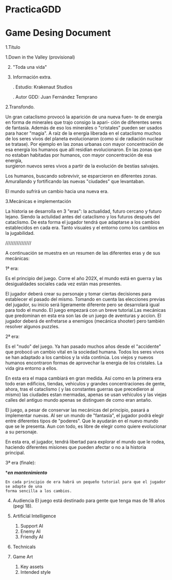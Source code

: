 # PracticaGDD

Game Desing Document 
=============================
1.Título

   1.Down in the Valley (provisional) 
   
   2. "Toda una vida"


   3. Información extra.


       . Estudio: Krakenaut Studios


       . Autor GDD: Juan Fernández Temprano




2.Transfondo.

 Un gran cataclismo provocó la aparición de una nueva fuen-
te de energía en forma de minerales que trajo consigo la apari-
ción de diferentes seres de fantasía. Además de eso los minerales
o "cristales" pueden ser usados para hacer "magia".
A raíz de la energía liberada en el cataclismo muchos
de los seres vivos del planeta evolucionaron (como si de radiación nuclear se tratase). 
Por ejemplo en las zonas urbanas con mayor concentración de esa energía los
humanos que allí residían evolucionaron. 
En las zonas que no estaban habitadas por humanos, con mayor concentración de esa energía,  
surgieron nuevos seres vivos a partir de la evolución de bestias salvajes.

Los humanos, buscando sobrevivir, se esparcieron en diferentes zonas. Amurallando y fortificando 
las nuevas "ciudades" que levantaban.

El mundo sufrirá un cambio hacia una nueva era.



3.Mecánicas e implementación

 La historia se desarrolla en 3 "eras": la actualidad, futuro cercano
 y futuro lejano. Siendo la actulidad antes del cataclismo y los futuros 
 después del cataclismo. De esta forma el jugador tendrá que adaptarse a los 
 cambios establecidos en cada era. Tanto visuales y el entorno como los cambios
 en la jugabilidad. 
 
 ////////////////
 
 A continuación se muestra en un resumen de las diferentes eras y de sus mecánicas:
 
 1ª era: 
 
  Es el principio del juego. Corre el año 202X, el mundo está en guerra y las desigualdades 
  sociales cada vez están mas presentes. 
  
  El jugador deberá crear su personaje y tomar ciertas decisiones para establecer el pasado
  del mismo. 
  Tomando en cuenta las elecciones previas del jugador, su inicio será ligeramente diferente 
  pero se desarrolará igual para todo el mundo.
  El juego empezará con un breve tutorial.Las mecánicas que predominan en esta era son las de 
  un juego de aventuras y accíon.
  El jugador deberá de enfretarse a enemigos (mecánica shooter) pero también resolver algunos puzzles.
  
  
 2ª era:
 
 Es el "nudo" del juego. 
 Ya han pasado muchos años desde el "accidente" que probocó un cambio vital en la sociedad
 humana. Todos los seres vivos se han adaptado a los cambios y la vida continúa. Los viejos
 y nuevos humanos encontraron formas de aprovechar la energia de los cristales. La vida
 gira entorno a ellos. 
 
 En esta era el mapa cambiará en gran medida. Así como en la primera era todo eran edificios,
 tiendas, vehiculos y grandes concentraciones de gente, ahora, tras el cataclismo ( y las
 constantes guerras que precedieron al mismo) las ciudades estan mermadas, apenas se usan
 vehículos y las viejas calles del antiguo mundo apenas se distinguen de como eran antaño.
 
 El juego, a pesar de conservar las mecánicas del principio, pasará a implementar nuevas.
 Al ser un mundo de "fantasía", el jugador podrá elegir entre diferentes tipos de "poderes".
 Que le ayudarán en el nuevo mundo que se le presenta. Aun con todo, es libre de elegir
 como quiere evolucionar a su personaje. 
 
 En esta era, el jugador, tendrá libertad para explorar el mundo que le rodea, haciendo 
 diferentes misiones que pueden afectar o no a la historia principal. 
 
 
 3ª era (finale): 
 
 ****en mantenimiento***

  
    En cada principio de era habrá un pequeño tutorial para que el jugador se adapte de una 
    forma sencilla a los cambios.  
 
 
4. Audiencia
   El juego está destinado para gente que tenga mas de 18 años (pegi 18). 

10. Artificial Intelligence
    1. Support AI
    2. Enemy AI 
    3. Friendly AI
11. Technicals

12. Game Art 
    1. Key assets
    2. Intended style
